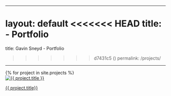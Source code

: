 
---
layout: default
<<<<<<< HEAD
title: <Gavin Sneyd> - Portfolio
=======
title: Gavin Sneyd - Portfolio
>>>>>>> d7431c5 (<Commit Edit>)
permalink: /projects/
---

<div class="gallery-container">
<div class="project-gallery">
    {% for project in site.projects %}
      <div class="gallery-item">
        <a href="{{ project.url | relative_url }}">
          <img src="{{ project.image | relative_url }}" alt="{{ project.title }}" />
          <p>{{ project.title}}</p>
        </a>
